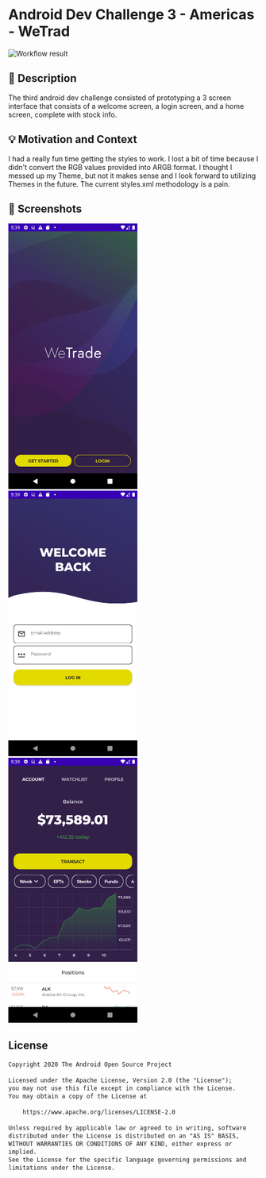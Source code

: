 # Android Dev Challenge 3 - Americas - WeTrad 


![Workflow result](https://github.com/myotive/compose-dev-challenge-3/workflows/Check/badge.svg)


## :scroll: Description
<!--- Describe your app in one or two sentences -->
The third android dev challenge consisted of prototyping a 3 screen interface that consists of a 
welcome screen, a login screen, and a home screen, complete with stock info.

## :bulb: Motivation and Context
<!--- Optionally point readers to interesting parts of your submission. -->
<!--- What are you especially proud of? -->

I had a really fun time getting the styles to work. I lost a bit of time because I didn't convert
the RGB values provided into ARGB format. I thought I messed up my Theme, but not it makes sense and
I look forward to utilizing Themes in the future. The current styles.xml methodology is a pain.


## :camera_flash: Screenshots
<!-- You can add more screenshots here if you like -->
<img src="/results/screenshot_1.png" width="260">&emsp;<img src="/results/screenshot_2.png" width="260">&emsp;<img src="/results/screenshot_3.png" width="260">

## License
```
Copyright 2020 The Android Open Source Project

Licensed under the Apache License, Version 2.0 (the "License");
you may not use this file except in compliance with the License.
You may obtain a copy of the License at

    https://www.apache.org/licenses/LICENSE-2.0

Unless required by applicable law or agreed to in writing, software
distributed under the License is distributed on an "AS IS" BASIS,
WITHOUT WARRANTIES OR CONDITIONS OF ANY KIND, either express or implied.
See the License for the specific language governing permissions and
limitations under the License.
```